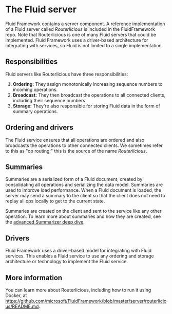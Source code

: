# The Fluid server

Fluid Framework contains a server component. A reference implementation of a Fluid server called _Routerlicious_ is
included in the FluidFramework repo. Note that Routerlicious is one of many Fluid servers that could be implemented.
Fluid Framework uses a driver-based architecture for integrating with services, so Fluid is not limited to a single
implementation.

## Responsibilities

Fluid servers like Routerlicious have three responsibilities:

1. **Ordering:** They assign monotonically increasing sequence numbers to incoming operations.
1. **Broadcast:** They then broadcast the operations to all connected clients, including their sequence numbers.
1. **Storage:** They're also responsible for storing Fluid data in the form of summary operations.

## Ordering and drivers

The Fluid service ensures that all operations are ordered and also broadcasts the operations to other connected clients.
We sometimes refer to this as "op routing;" this is the source of the name _Routerlicious_.

## Summaries

Summaries are a serialized form of a Fluid document, created by consolidating all operations and serializing the data
model. Summaries are used to improve load performance. When a Fluid document is loaded, the server may send a summary to
the client so that the client does not need to replay all ops locally to get to the current state.

Summaries are created on the client and sent to the service like any other operation. To learn more about summaries and
how they are created, see the [advanced Summarizer deep dive](../advanced/summarizer.md).


## Drivers

Fluid Framework uses a driver-based model for integrating with Fluid services. This enables a Fluid service to use any
ordering and storage architecture or technology to implement the Fluid service.

## More information

You can learn more about Routerlicious, including how to run it using Docker, at
<https://github.com/microsoft/FluidFramework/blob/master/server/routerlicious/README.md>.
